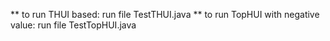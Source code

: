 ** to run THUI based: run file TestTHUI.java
** to run TopHUI with negative value: run file TestTopHUI.java
